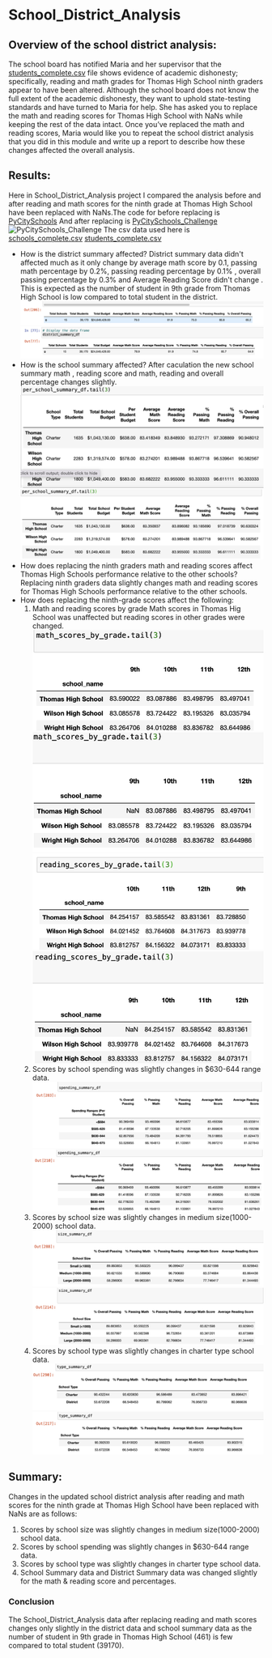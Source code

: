 # School_District_Analysis

## Overview of the school district analysis: 
The school board has notified Maria and her supervisor that the  [students_complete.csv]() file shows evidence of academic dishonesty; specifically, reading and math grades for Thomas High School ninth graders appear to have been altered. Although the school board does not know the full extent of the academic dishonesty, they want to uphold state-testing standards and have turned to Maria for help. She has asked you to replace the math and reading scores for Thomas High School with NaNs while keeping the rest of the data intact. Once you’ve replaced the math and reading scores, Maria would like you to repeat the school district analysis that you did in this module and write up a report to describe how these changes affected the overall analysis.

## Results: 

Here in School_District_Analysis project I compared the analysis before and after  reading and math scores for the ninth grade at Thomas High School have been replaced with NaNs.The code for before replacing is [PyCitySchools](https://github.com/NishatSultana3538/School_District_Analysis/blob/main/PyCitySchools.ipynb)
And after replacing is [PyCitySchools_Challenge](https://github.com/NishatSultana3538/School_District_Analysis/blob/main/PyCitySchools_Challenge.ipynb)
![PyCitySchools_Challenge]()
The csv data used here is [schools_complete.csv](https://github.com/NishatSultana3538/School_District_Analysis/blob/main/Resources/schools_complete.csv)
[students_complete.csv](https://github.com/NishatSultana3538/School_District_Analysis/blob/main/Resources/students_complete.csv)

* How is the district summary affected? District summary data didn't affected much as it only change by average math score by 0.1, passing math percentage by 0.2%, passing reading percentage by 0.1% , overall passing percentage by 0.3%  and Average Reading Score  didn't change . This is expected as the number of student in 9th grade from Thomas High School is low compared to total student in the district. 
![district-summary-old](https://github.com/NishatSultana3538/School_District_Analysis/blob/main/analysis/District_summary_old.PNG)
![district-summary-new](https://github.com/NishatSultana3538/School_District_Analysis/blob/main/analysis/District_summary_new.png)
* How is the school summary affected? After caculation the new school summary math , reading score and math, reading and overall percentage changes slightly.
![school_summary](https://github.com/NishatSultana3538/School_District_Analysis/blob/main/analysis/school_summary_old.png)
![school_summary_new](https://github.com/NishatSultana3538/School_District_Analysis/blob/main/analysis/school_summary_new.png)
* How does replacing the ninth graders math and reading scores affect Thomas High Schools performance relative to the other schools?
Replacing ninth graders data slightly changes math and reading scores for Thomas High Schools performance relative to the other schools. 
* How does replacing the ninth-grade scores affect the following:
    1. Math and reading scores by grade
    Math scores in Thomas Hig School was unaffected but reading scores in other grades were changed.
    ![math-old](https://github.com/NishatSultana3538/School_District_Analysis/blob/main/analysis/math_old.png)
    ![math-new](https://github.com/NishatSultana3538/School_District_Analysis/blob/main/analysis/math_new.png)
    ![reading-old](https://github.com/NishatSultana3538/School_District_Analysis/blob/main/analysis/reading_old.png)
    ![reading-new](https://github.com/NishatSultana3538/School_District_Analysis/blob/main/analysis/reading_new.png)
    2. Scores by school spending was slightly changes in $630-644 range data.
    ![spending-old](https://github.com/NishatSultana3538/School_District_Analysis/blob/main/analysis/spending_summary-old.png)
    ![spending_new](https://github.com/NishatSultana3538/School_District_Analysis/blob/main/analysis/spending_summary_new.png)
    3. Scores by school size was slightly changes in medium size(1000-2000) school data.
    ![size_old](https://github.com/NishatSultana3538/School_District_Analysis/blob/main/analysis/size_summary_old.png)
    ![size_new](https://github.com/NishatSultana3538/School_District_Analysis/blob/main/analysis/size_summary_new.png)
    4. Scores by school type was slightly changes in charter type school data.
    ![type_old](https://github.com/NishatSultana3538/School_District_Analysis/blob/main/analysis/type_summary_old.png)
    ![type_new](https://github.com/NishatSultana3538/School_District_Analysis/blob/main/analysis/type_summary_new.png)

## Summary: 
Changes in the updated school district analysis after reading and math scores for the ninth grade at Thomas High School have been replaced with NaNs are as follows:

1. Scores by school size was slightly changes in medium size(1000-2000) school data. 
2. Scores by school spending was slightly changes in $630-644 range data. 
3. Scores by school type was slightly changes in charter type school data.
4. School Summary data and District Summary data was changed slightly for the math & reading score and percentages.

### Conclusion

The School_District_Analysis data after replacing reading and math scores changes only slightly in the district data and school summary data as the number of student in 9th grade in Thomas High School (461) is few compared to total student (39170).







